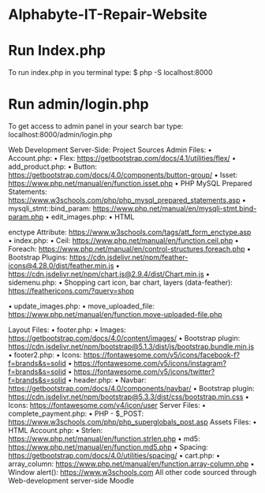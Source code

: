 # Alphabyte-IT-Repair-Website

# Run Index.php
To run index.php in you terminal type:
$ php -S localhost:8000

# Run admin/login.php
To get access to admin panel in your search bar type: localhost:8000/admin/login.php

Web Development Server-Side: Project Sources
Admin Files:
•	Account.php:
•	Flex: https://getbootstrap.com/docs/4.1/utilities/flex/
•	add_product.php:
•	Button: https://getbootstrap.com/docs/4.0/components/button-group/
•	Isset: https://www.php.net/manual/en/function.isset.php
•	PHP MySQL Prepared Statements: https://www.w3schools.com/php/php_mysql_prepared_statements.asp
•	mysqli_stmt::bind_param: https://www.php.net/manual/en/mysqli-stmt.bind-param.php
•	edit_images.php:
•	HTML <form> enctype Attribute: https://www.w3schools.com/tags/att_form_enctype.asp
•	index.php:
•	Ceil: https://www.php.net/manual/en/function.ceil.php
•	Foreach: https://www.php.net/manual/en/control-structures.foreach.php
•	Bootstrap Plugins: https://cdn.jsdelivr.net/npm/feather-icons@4.28.0/dist/feather.min.js
•	https://cdn.jsdelivr.net/npm/chart.js@2.9.4/dist/Chart.min.js
•	sidemenu.php:
•	Shopping cart icon, bar chart, layers (data-feather): https://feathericons.com/?query=shop

•	update_images.php:
•	move_uploaded_file: https://www.php.net/manual/en/function.move-uploaded-file.php

Layout Files:
•	footer.php:
•	Images: https://getbootstrap.com/docs/4.0/content/images/
•	Bootstrap plugin: https://cdn.jsdelivr.net/npm/bootstrap@5.1.3/dist/js/bootstrap.bundle.min.js
•	footer2.php:
•	Icons: https://fontawesome.com/v5/icons/facebook-f?f=brands&s=solid
•	https://fontawesome.com/v5/icons/instagram?f=brands&s=solid
•	https://fontawesome.com/v5/icons/twitter?f=brands&s=solid
•	header.php:
•	Navbar: https://getbootstrap.com/docs/4.0/components/navbar/
•	Bootstrap plugin: https://cdn.jsdelivr.net/npm/bootstrap@5.3.3/dist/css/bootstrap.min.css
•	Icons: https://fontawesome.com/v4/icon/user
Server Files:
•	complete_payment.php:
•	PHP - $_POST: https://www.w3schools.com/php/php_superglobals_post.asp
Assets Files:
•	HTML Account.php:
•	Strlen: https://www.php.net/manual/en/function.strlen.php
•	md5: https://www.php.net/manual/en/function.md5.php
•	Spacing: https://getbootstrap.com/docs/4.0/utilities/spacing/
•	cart.php:
•	array_column: https://www.php.net/manual/en/function.array-column.php
•	Window alert(): https://www.w3schools.com
All other code sourced through Web-development server-side Moodle
